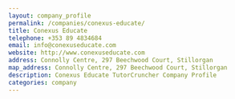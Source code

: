 ```yaml
---
layout: company_profile
permalink: /companies/conexus-educate/
title: Conexus Educate
telephone: +353 89 4834684
email: info@conexuseducate.com
website: http://www.conexuseducate.com
address: Connolly Centre, 297 Beechwood Court, Stillorgan
map_address: Connolly Centre, 297 Beechwood Court, Stillorgan
description: Conexus Educate TutorCruncher Company Profile
categories: company
---
```


